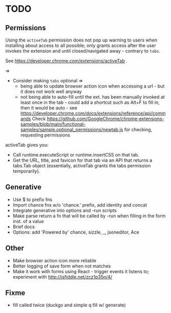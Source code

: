 # TODO

## Permissions

Using the `activeTab` permission does not pop up warning to users when installing about access to all possible; only grants access after the user invokes the extension and until closed/navigated away - contrary to `tabs`.

See https://developer.chrome.com/extensions/activeTab .

=>

* Consider making `tabs` optional =>
  * being able to update browser action icon when accessing a url - but it does not work well anyway
  * not being able to auto-fill until the ext. has been manually invoked at least once in the tab - 
    could add a shortcut such as Alt+F to fill in, then it would be auto - see https://developer.chrome.com/docs/extensions/reference/api/commands
    Check https://github.com/GoogleChrome/chrome-extensions-samples/blob/main/functional-samples/sample.optional_permissions/newtab.js for
    checking, requesting permissions

activeTab gives you:

* Call runtime.executeScript or runtime.insertCSS on that tab.
* Get the URL, title, and favicon for that tab via an API that returns a tabs.Tab object (essentially, activeTab grants the tabs permission temporarily).

## Generative

* Use $ to prefix fns
* Import chance fns w/o 'chance.' prefix, add identity and concat
* Integrate generative into options and -run scripts
* Make parse return a fn that will be called by -run when filling in the form inst. of a value
* Brief docs
* Options: add 'Powered by' chance, sizzle, _, jsoneditor, Ace

## Other

* Make browser action icon more reliable
* Better logging of save form when not matches
* Make it work with forms using React - trigger events it listens to; experiment with http://jsfiddle.net/zcz1p35n/4/ 

## Fixme

* fill called twice (duckgo and simple q fill w/ generate)
